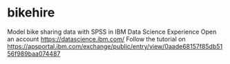 # bikehire
Model bike sharing data with SPSS in IBM Data Science Experience
Open an account https://datascience.ibm.com/ 
Follow the tutorial on https://apsportal.ibm.com/exchange/public/entry/view/0aade68157f85db5156f989baa074487
